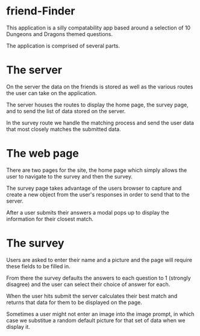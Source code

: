 # friend-Finder

This application is a silly compatability app based around a selection of 10 Dungeons and Dragons themed questions.

The application is comprised of several parts.  

# The server

On the server the data on the friends is stored as well as the various routes the user can take on the application.

The server houses the routes to display the home page, the survey page, and to send the list of data stored on the server.

In the survey route we handle the matching process and send the user data that most closely matches the submitted data.

# The web page

There are two pages for the site, the home page which simply allows the user to navigate to the survey and then the survey.

The survey page takes advantage of the users browser to capture and create a new object from the user's responses in order to send that to the server.

After a user submits their answers a modal pops up to display the information for their closest match.

# The survey

Users are asked to enter their name and a picture and the page will require these fields to be filled in.  

From there the survey defaults the answers to each question to 1 (strongly disagree) and the user can select their choice of answer for each.

When the user hits submit the server calculates their best match and returns that data for them to be displayed on the page.

Sometimes a user might not enter an image into the image prompt, in which case we substitue a random default picture for that set of data when we display it.
